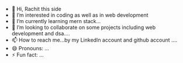 - 👋 Hi, Rachit this side 
- 👀 I’m interested in coding as well as in web development 
- 🌱 I’m currently learning mern stack...
- 💞️ I’m looking to collaborate on some projects including web development and dsa....
- 📫 How to reach me...by my LinkedIn account and github account ....
- 😄 Pronouns: ...
- ⚡ Fun fact: ...

<!---
Rachit2982/Rachit2982 is a ✨ special ✨ repository because its `README.md` (this file) appears on your GitHub profile.
You can click the Preview link to take a look at your changes.
--->
